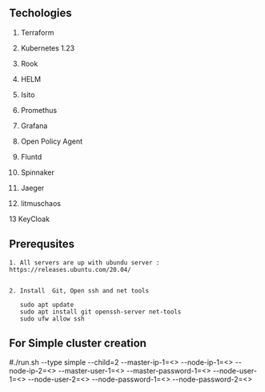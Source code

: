 ## Techologies 

   1. Terraform		

   2. Kubernetes	1.23 

   3. Rook		

   4. HELM		

   5. Isito		

   6. Promethus	

   7. Grafana		

   8. Open Policy Agent	

   9. Fluntd		

   10. Spinnaker	

   11. Jaeger	

   12. litmuschaos		
   
   13 KeyCloak

## Prerequsites
   
    1. All servers are up with ubundu server : https://releases.ubuntu.com/20.04/


    2. Install  Git, Open ssh and net tools

       sudo apt update
       sudo apt install git openssh-server net-tools
       sudo ufw allow ssh  

## For Simple cluster creation

#./run.sh --type simple --child=2 --master-ip-1=<<ipaddress>> --node-ip-1=<<ipaddress>> --node-ip-2=<<ipaddress>> --master-user-1=<<username>> --master-password-1=<<password>> --node-user-1=<<user>> --node-user-2=<<user>> --node-password-1=<<password>> --node-password-2=<<password>> 